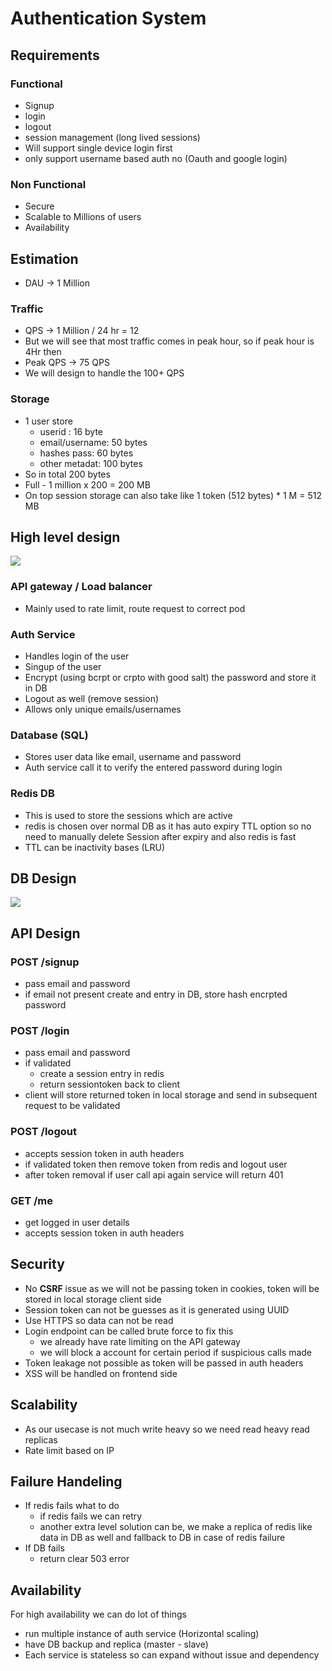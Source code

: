 # Authentication System

## Requirements

### Functional

- Signup
- login
- logout
- session management (long lived sessions)
- Will support single device login first
- only support username based auth no (Oauth and google login)

### Non Functional

- Secure
- Scalable to Millions of users
- Availability

## Estimation

- DAU -> 1 Million

### Traffic

- QPS -> 1 Million / 24 hr = 12
- But we will see that most traffic comes in peak hour, so if peak hour is 4Hr then
- Peak QPS -> 75 QPS
- We will design to handle the 100+ QPS

### Storage

- 1 user store
  - userid : 16 byte
  - email/username: 50 bytes
  - hashes pass: 60 bytes
  - other metadat: 100 bytes
- So in total 200 bytes
- Full - 1 million x 200 = 200 MB
- On top session storage can also take like 1 token (512 bytes) \* 1 M = 512 MB

## High level design

<img src="/img/hld-questions/auth/hld.png" />

### API gateway / Load balancer

- Mainly used to rate limit, route request to correct pod

### Auth Service

- Handles login of the user
- Singup of the user
- Encrypt (using bcrpt or crpto with good salt) the password and store it in DB
- Logout as well (remove session)
- Allows only unique emails/usernames

### Database (SQL)

- Stores user data like email, username and password
- Auth service call it to verify the entered password during login

### Redis DB

- This is used to store the sessions which are active
- redis is chosen over normal DB as it has auto expiry TTL option so no need to manually delete Session after expiry and also redis is fast
- TTL can be inactivity bases (LRU)

## DB Design

<img src="/img/hld-questions/auth/db.png" />

## API Design

### POST /signup

- pass email and password
- if email not present create and entry in DB, store hash encrpted password

### POST /login

- pass email and password
- if validated
  - create a session entry in redis
  - return sessiontoken back to client
- client will store returned token in local storage and send in subsequent request to be validated

### POST /logout

- accepts session token in auth headers
- if validated token then remove token from redis and logout user
- after token removal if user call api again service will return 401

### GET /me

- get logged in user details
- accepts session token in auth headers

## Security

- No **CSRF** issue as we will not be passing token in cookies, token will be stored in local storage client side
- Session token can not be guesses as it is generated using UUID
- Use HTTPS so data can not be read
- Login endpoint can be called brute force to fix this
  - we already have rate limiting on the API gateway
  - we will block a account for certain period if suspicious calls made
- Token leakage not possible as token will be passed in auth headers
- XSS will be handled on frontend side

## Scalability

- As our usecase is not much write heavy so we need read heavy read replicas
- Rate limit based on IP

## Failure Handeling

- If redis fails what to do
  - if redis fails we can retry
  - another extra level solution can be, we make a replica of redis like data in DB as well and fallback to DB in case of redis failure
- If DB fails
  - return clear 503 error

## Availability

For high availability we can do lot of things

- run multiple instance of auth service (Horizontal scaling)
- have DB backup and replica (master - slave)
- Each service is stateless so can expand without issue and dependency
